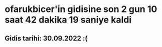 # ofarukbicer'in gidisine son 2 gun 10 saat 42 dakika 19 saniye kaldi

## Gidis tarihi: 30.09.2022 :(